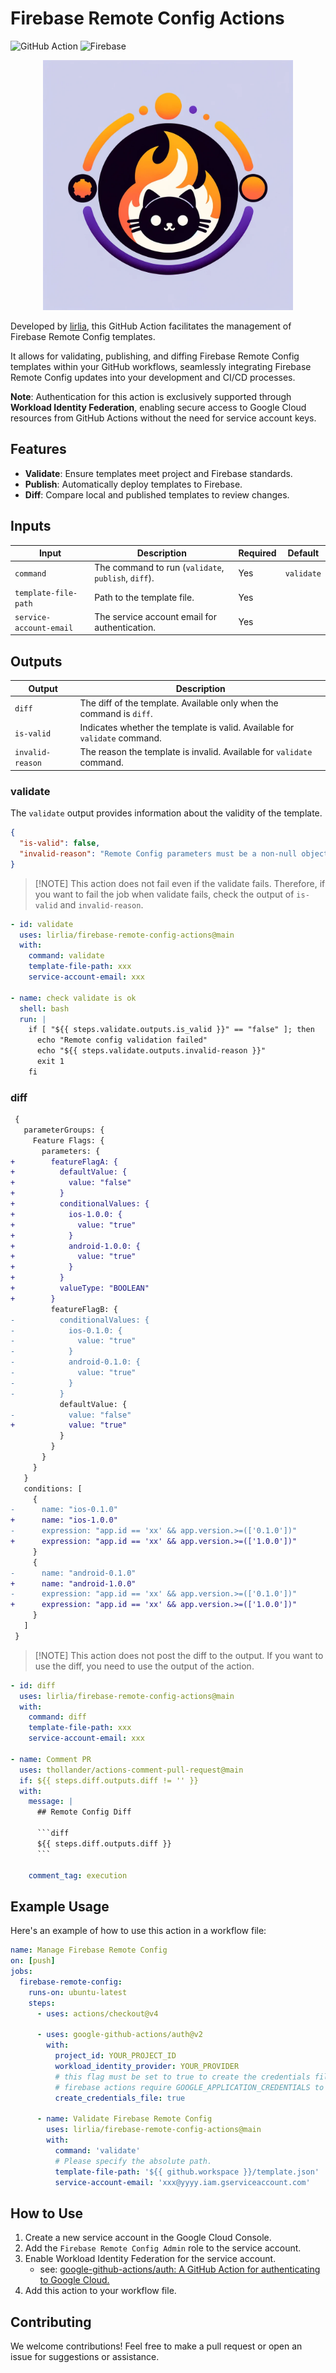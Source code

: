 # Firebase Remote Config Actions

![GitHub Action](https://img.shields.io/badge/GitHub-Action-red.svg?style=flat&logo=github&logoColor=white)
![Firebase](https://img.shields.io/badge/Firebase-Remote%20Config-orange.svg?style=flat&logo=firebase)

<p align="center">
  <img src='images/logo.webp' width='400'>
</p>

Developed by [lirlia](https://github.com/lirlia), this GitHub Action facilitates
the management of Firebase Remote Config templates.

It allows for validating, publishing, and diffing Firebase Remote Config
templates within your GitHub workflows, seamlessly integrating Firebase Remote
Config updates into your development and CI/CD processes.

**Note**: Authentication for this action is exclusively supported through
**Workload Identity Federation**, enabling secure access to Google Cloud
resources from GitHub Actions without the need for service account keys.

## Features

- **Validate**: Ensure templates meet project and Firebase standards.
- **Publish**: Automatically deploy templates to Firebase.
- **Diff**: Compare local and published templates to review changes.

## Inputs

| Input                   | Description                                         | Required | Default    |
| ----------------------- | --------------------------------------------------- | -------- | ---------- |
| `command`               | The command to run (`validate`, `publish`, `diff`). | Yes      | `validate` |
| `template-file-path`    | Path to the template file.                          | Yes      |            |
| `service-account-email` | The service account email for authentication.       | Yes      |            |

## Outputs

| Output           | Description                                                                |
| ---------------- | -------------------------------------------------------------------------- |
| `diff`           | The diff of the template. Available only when the command is `diff`.       |
| `is-valid`       | Indicates whether the template is valid. Available for `validate` command. |
| `invalid-reason` | The reason the template is invalid. Available for `validate` command.      |

### validate

The `validate` output provides information about the validity of the template.

```json
{
  "is-valid": false,
  "invalid-reason": "Remote Config parameters must be a non-null object"
}
```

> [!NOTE] This action does not fail even if the validate fails. Therefore, if
> you want to fail the job when validate fails, check the output of `is-valid`
> and `invalid-reason`.

```yaml
- id: validate
  uses: lirlia/firebase-remote-config-actions@main
  with:
    command: validate
    template-file-path: xxx
    service-account-email: xxx

- name: check validate is ok
  shell: bash
  run: |
    if [ "${{ steps.validate.outputs.is_valid }}" == "false" ]; then
      echo "Remote config validation failed"
      echo "${{ steps.validate.outputs.invalid-reason }}"
      exit 1
    fi
```

### diff

```diff
 {
   parameterGroups: {
     Feature Flags: {
       parameters: {
+        featureFlagA: {
+          defaultValue: {
+            value: "false"
+          }
+          conditionalValues: {
+            ios-1.0.0: {
+              value: "true"
+            }
+            android-1.0.0: {
+              value: "true"
+            }
+          }
+          valueType: "BOOLEAN"
+        }
         featureFlagB: {
-          conditionalValues: {
-            ios-0.1.0: {
-              value: "true"
-            }
-            android-0.1.0: {
-              value: "true"
-            }
-          }
           defaultValue: {
-            value: "false"
+            value: "true"
           }
         }
       }
     }
   }
   conditions: [
     {
-      name: "ios-0.1.0"
+      name: "ios-1.0.0"
-      expression: "app.id == 'xx' && app.version.>=(['0.1.0'])"
+      expression: "app.id == 'xx' && app.version.>=(['1.0.0'])"
     }
     {
-      name: "android-0.1.0"
+      name: "android-1.0.0"
-      expression: "app.id == 'xx' && app.version.>=(['0.1.0'])"
+      expression: "app.id == 'xx' && app.version.>=(['1.0.0'])"
     }
   ]
 }

```

> [!NOTE] This action does not post the diff to the output. If you want to use
> the diff, you need to use the output of the action.

````yaml
- id: diff
  uses: lirlia/firebase-remote-config-actions@main
  with:
    command: diff
    template-file-path: xxx
    service-account-email: xxx

- name: Comment PR
  uses: thollander/actions-comment-pull-request@main
  if: ${{ steps.diff.outputs.diff != '' }}
  with:
    message: |
      ## Remote Config Diff

      ```diff
      ${{ steps.diff.outputs.diff }}
      ```

    comment_tag: execution
````

## Example Usage

Here's an example of how to use this action in a workflow file:

```yaml
name: Manage Firebase Remote Config
on: [push]
jobs:
  firebase-remote-config:
    runs-on: ubuntu-latest
    steps:
      - uses: actions/checkout@v4

      - uses: google-github-actions/auth@v2
        with:
          project_id: YOUR_PROJECT_ID
          workload_identity_provider: YOUR_PROVIDER
          # this flag must be set to true to create the credentials file
          # firebase actions require GOOGLE_APPLICATION_CREDENTIALS to be set
          create_credentials_file: true

      - name: Validate Firebase Remote Config
        uses: lirlia/firebase-remote-config-actions@main
        with:
          command: 'validate'
          # Please specify the absolute path.
          template-file-path: '${{ github.workspace }}/template.json'
          service-account-email: 'xxx@yyyy.iam.gserviceaccount.com'
```

## How to Use

1. Create a new service account in the Google Cloud Console.
2. Add the `Firebase Remote Config Admin` role to the service account.
3. Enable Workload Identity Federation for the service account.
   - see:
     [google-github-actions/auth: A GitHub Action for authenticating to Google Cloud.](https://github.com/google-github-actions/auth)
4. Add this action to your workflow file.

## Contributing

We welcome contributions! Feel free to make a pull request or open an issue for
suggestions or assistance.
